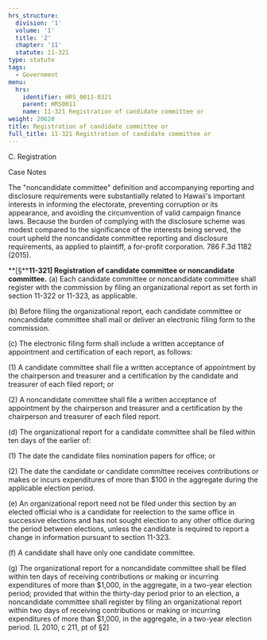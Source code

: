```yaml
---
hrs_structure:
  division: '1'
  volume: '1'
  title: '2'
  chapter: '11'
  statute: 11-321
type: statute
tags:
  - Government
menu:
  hrs:
    identifier: HRS_0011-0321
    parent: HRS0011
    name: 11-321 Registration of candidate committee or
weight: 20620
title: Registration of candidate committee or
full_title: 11-321 Registration of candidate committee or
---
```

C. Registration

Case Notes

The "noncandidate committee" definition and accompanying reporting and disclosure requirements were substantially related to Hawaii's important interests in informing the electorate, preventing corruption or its appearance, and avoiding the circumvention of valid campaign finance laws. Because the burden of complying with the disclosure scheme was modest compared to the significance of the interests being served, the court upheld the noncandidate committee reporting and disclosure requirements, as applied to plaintiff, a for-profit corporation. 786 F.3d 1182 (2015).

**[§****11-321] Registration of candidate committee or noncandidate committee.** (a) Each candidate committee or noncandidate committee shall register with the commission by filing an organizational report as set forth in section 11-322 or 11-323, as applicable.

(b) Before filing the organizational report, each candidate committee or noncandidate committee shall mail or deliver an electronic filing form to the commission.

(c) The electronic filing form shall include a written acceptance of appointment and certification of each report, as follows:

(1) A candidate committee shall file a written acceptance of appointment by the chairperson and treasurer and a certification by the candidate and treasurer of each filed report; or

(2) A noncandidate committee shall file a written acceptance of appointment by the chairperson and treasurer and a certification by the chairperson and treasurer of each filed report.

(d) The organizational report for a candidate committee shall be filed within ten days of the earlier of:

(1) The date the candidate files nomination papers for office; or

(2) The date the candidate or candidate committee receives contributions or makes or incurs expenditures of more than $100 in the aggregate during the applicable election period.

(e) An organizational report need not be filed under this section by an elected official who is a candidate for reelection to the same office in successive elections and has not sought election to any other office during the period between elections, unless the candidate is required to report a change in information pursuant to section 11-323.

(f) A candidate shall have only one candidate committee.

(g) The organizational report for a noncandidate committee shall be filed within ten days of receiving contributions or making or incurring expenditures of more than $1,000, in the aggregate, in a two-year election period; provided that within the thirty-day period prior to an election, a noncandidate committee shall register by filing an organizational report within two days of receiving contributions or making or incurring expenditures of more than $1,000, in the aggregate, in a two-year election period. [L 2010, c 211, pt of §2]